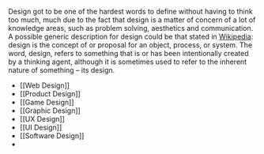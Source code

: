 Design got to be one of the hardest words to define without having to think too much, much due to the fact that design is a matter of concern of a lot of knowledge areas, such as problem solving, aesthetics and communication. A possible generic description for design could be that stated in [Wikipedia](https://en.wikipedia.org/wiki/Design): design is the concept of or proposal for an object, process, or system. The word, design, refers to something that is or has been intentionally created by a thinking agent, although it is sometimes used to refer to the inherent nature of something – its design.

- [[Web Design]]
- [[Product Design]]
- [[Game Design]]
- [[Graphic Design]]
- [[UX Design]]
- [[UI Design]]
- [[Software Design]]
- 